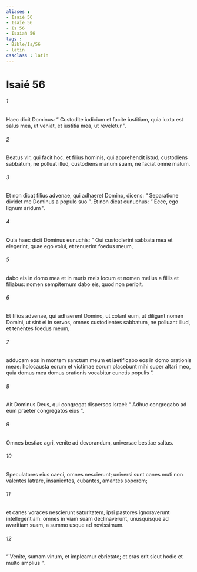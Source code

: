 ```yaml
---
aliases : 
- Isaié 56
- Isaïe 56
- Is 56
- Isaiah 56
tags : 
- Bible/Is/56
- latin
cssclass : latin
---
```


# Isaié 56

###### 1
Haec dicit Dominus: “ Custodite iudicium et facite iustitiam, quia iuxta est salus mea, ut veniat, et iustitia mea, ut reveletur ”.
###### 2
Beatus vir, qui facit hoc, et filius hominis, qui apprehendit istud, custodiens sabbatum, ne polluat illud, custodiens manum suam, ne faciat omne malum.
###### 3
Et non dicat filius advenae, qui adhaeret Domino, dicens: “ Separatione dividet me Dominus a populo suo ”. Et non dicat eunuchus: “ Ecce, ego lignum aridum ”.
###### 4
Quia haec dicit Dominus eunuchis: “ Qui custodierint sabbata mea et elegerint, quae ego volui, et tenuerint foedus meum,
###### 5
dabo eis in domo mea et in muris meis locum et nomen melius a filiis et filiabus: nomen sempiternum dabo eis, quod non peribit.
###### 6
Et filios advenae, qui adhaerent Domino, ut colant eum, ut diligant nomen Domini, ut sint ei in servos, omnes custodientes sabbatum, ne polluant illud, et tenentes foedus meum,
###### 7
adducam eos in montem sanctum meum et laetificabo eos in domo orationis meae: holocausta eorum et victimae eorum placebunt mihi super altari meo, quia domus mea domus orationis vocabitur cunctis populis ”.
###### 8
Ait Dominus Deus, qui congregat dispersos Israel: “ Adhuc congregabo ad eum praeter congregatos eius ”.
###### 9
Omnes bestiae agri, venite ad devorandum, universae bestiae saltus.
###### 10
Speculatores eius caeci, omnes nescierunt; universi sunt canes muti non valentes latrare, insanientes, cubantes, amantes soporem;
###### 11
et canes voraces nescierunt saturitatem, ipsi pastores ignoraverunt intellegentiam: omnes in viam suam declinaverunt, unusquisque ad avaritiam suam, a summo usque ad novissimum.
###### 12
“ Venite, sumam vinum, et impleamur ebrietate; et cras erit sicut hodie et multo amplius ”.
